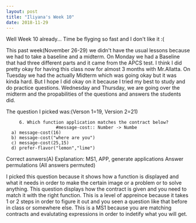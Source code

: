 ```yaml
---
layout: post
title: "Iliyana's Week 10"
date: 2018-11-29
---
```

Well Week 10 already... Time be flyging so fast and I don't like it :(

This past week(November 26-29) we didn't have the usual lessons because we had to take a baseline and a midterm.
On Monday we had a Baseline that had three different parts and it came from the APCS test. I think I did pretty okay for having this class now for almost 3 months with Mr.Allatta. 
On Tuesday we had the actually Midterm which was going okay but it was kinda hard. But I hope I did okay on it because I tried my best to study and do practice questions. 
Wednesday and Thursday, we are going over the midterm and the propabilities of the questions and answers the students did. 

 The question I picked was:(Verson 1=19, Version 2=21)
 ```
      6. Which function application matches the contract below?
                    #message-cost:: Number -> Numbe
   a) message-cost(16)
   b) message-cost("where are you")
   c) message-cost(25,15)
   d) prefer-flavor("lemon","lime")
   ```
 Correct asnwers(A)
 Explanation: MS1, APP, generate applications
 Answer permulations (All answers permuted)

I picked this question because it shows how a function is displayed and what it needs in order to make the certain image or a problem or to solve anything. This question displays how the contract is given and you need to match it with the right function. This is a level of appreince because it takes 1 or 2 steps in order to figure it out and you seen a question like that before in class or somewhere else. This is a MS1 because you are matching contracts and evalutating expressions in order to indetify what you will get. 
